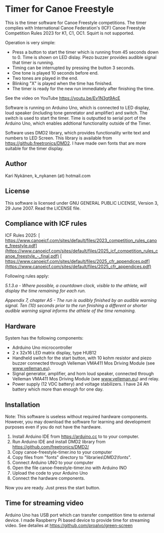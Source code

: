 # Timer for Canoe Freestyle 
This is the timer software for Canoe Freestyle competitions. The timer complies with International Canoe Federation's (ICF) Canoe Freestyle Competition Rules 2023 for K1, C1, OC1. Squirt is not supported.

Operation is very simple:
- Press a button to start the timer which is running from 45 seconds down to 0. Time is shown on LED dislay. Piezo buzzer provides audible signal that timer is running. 
- Timing can be interrupted by pressing the button 3 seconds. 
- One tone is played 10 seconds before end. 
- Two tones are played in the end.
- Blinking "X" is played when the time has finished.
- The timer is ready for the new run immediately after finishing the time.


See the video on YouTube https://youtu.be/Ev1N3gt9AcE

Software is running on Arduino Uno, which is connected to LED display, loud speaker (including tone genretator and amplifier) and switch. The switch is used to start the timer. 
Time is outputted to serial port of the Arduino Uno, which enables addtional functionality outside of the Timer. 

Software uses DMD2 library, which provides functionality write text and numbers to LED Screen. This library is available from https://github.freetronics/DMD2. I have made own fonts that are more suitable for the timer display.

## Author
Kari Nykänen, k_nykanen (at) hotmail.com

## License

This software is licensed under GNU GENERAL PUBLIC LICENSE, Version 3, 29 June 2007. Read the LICENSE file.

## Compliance with ICF rules

ICF Rules 2025:
[ https://www.canoeicf.com/sites/default/files/2023_competition_rules_canoe_freestyle.pdf](https://www.canoeicf.com/sites/default/files/2025_icf_competition_rules_canoe_freestyle_-_final.pdf)
[ https://www.canoeicf.com/sites/default/files/2025_cfr_appendices.pdf](https://www.canoeicf.com/sites/default/files/2025_cfr_appendices.pdf)

Following rules apply:

*5.1.3.a - Where possible, a countdown clock, visible to the athlete, will display
the time remaining for each run.*

*Appendix 7, chapter A5 - The run is audibly finished by an audible warning signal. Ten (10)
seconds prior to the run finishing a different or shorter audible warning signal
informs the athlete of the time remaining.*

## Hardware
System has the following components:
- Adrduino Uno microcontroller
- 2 x 32x16 LED matrix display, type HUB12
- Handheld switch for the start button, with 10 kohm resistor and piezo buzzer connected through Velleman VMA411 Mos Driving Module (see www.velleman.eu).
- Signal generator, amplifier, and horn loud speaker, connected through Velleman VMA411 Mos Driving Module (see www.velleman.eu) and relay.
- Power supply (12 VDC battery) and voltage stabilizers. I have 24 Ah battery which more than enough for one day.

## Installation

Note: This software is useless without required hardware components. However, you may download the software for learning and development purposes even if you do not have the hardware.

1. Install Arduino IDE from https://arduino.cc to to your computer. 
1. Run Arduino IDE and install DMD2 library from https://github.com/freetronics/DMD2/
1. Copy canoe-freestyle-timer.ino to your computer
1. Copy files from "fonts" directory to "libraries\DMD2\fonts".
1. Connect Arduino UNO to your computer
1. Open the file canoe-freestyle-timer.ino with Arduino INO
1. Upload the code to your Arduino Uno
1. Connect the hardware components.

Now you are ready. Just press the start button.

## Time for streaming video

Arduino Uno has USB port which can transfer competition time to external device. I made Raspberry Pi based device to provide time for streaming video. See detailes at https://github.com/proalvo/green-screen

